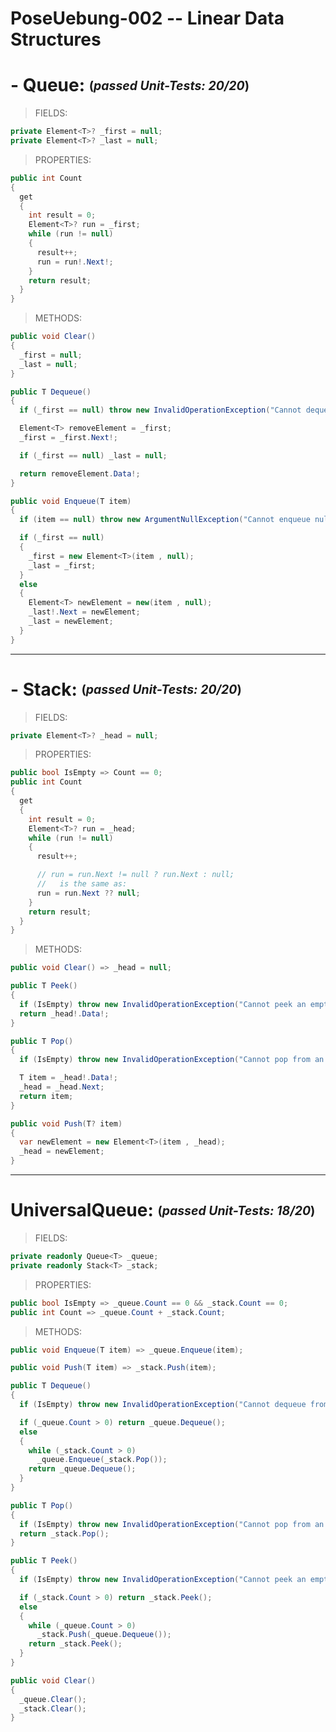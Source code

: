 # PoseUebung-002 -- Linear Data Structures


# - Queue:  <sub><sup> (*passed Unit-Tests:* ***20/20***) </sup></sub>
> FIELDS:
```c#
private Element<T>? _first = null;
private Element<T>? _last = null;
```

> PROPERTIES:
```c#
public int Count
{
  get
  {
    int result = 0;
    Element<T>? run = _first;
    while (run != null)
    {
      result++;
      run = run!.Next!;
    }
    return result;
  }
}
```

> METHODS:
```c#
public void Clear()
{
  _first = null;
  _last = null;
}
```

```c#
public T Dequeue()
{
  if (_first == null) throw new InvalidOperationException("Cannot dequeue from an empty queue.");

  Element<T> removeElement = _first;
  _first = _first.Next!;

  if (_first == null) _last = null;

  return removeElement.Data!;
}
```

```c#
public void Enqueue(T item)
{
  if (item == null) throw new ArgumentNullException("Cannot enqueue null to a queue.");

  if (_first == null)
  {
    _first = new Element<T>(item , null);
    _last = _first;
  }
  else
  {
    Element<T> newElement = new(item , null);
    _last!.Next = newElement;
    _last = newElement;
  }
}
```
<!-- ![Screenshot 2024-09-25 002316](https://github.com/user-attachments/assets/93e312ec-7a29-42df-88e9-a4c11fc4c7ff) -->

---  

# - Stack:  <sub><sup> (*passed Unit-Tests:* ***20/20***) </sup></sub>

> FIELDS:
```c#
private Element<T>? _head = null;
```

> PROPERTIES:
```c#
public bool IsEmpty => Count == 0;
public int Count
{
  get
  {
    int result = 0;
    Element<T>? run = _head;
    while (run != null)
    {
      result++;

      // run = run.Next != null ? run.Next : null;
      //   is the same as:
      run = run.Next ?? null;
    }
    return result;
  }
}
```

> METHODS:
```c#
public void Clear() => _head = null;
```

```c#
public T Peek()
{
  if (IsEmpty) throw new InvalidOperationException("Cannot peek an empty stack.");
  return _head!.Data!;
}
```

```c#
public T Pop()
{
  if (IsEmpty) throw new InvalidOperationException("Cannot pop from an empty stack.");

  T item = _head!.Data!;
  _head = _head.Next;
  return item;
}
```

```c#
public void Push(T? item)
{
  var newElement = new Element<T>(item , _head);
  _head = newElement;
}
```
<!-- ![Screenshot 2024-09-25 002015](https://github.com/user-attachments/assets/c1481045-7405-4510-a30e-2f059b5d8d8f) -->  

---  

# UniversalQueue:  <sub><sup> (*passed Unit-Tests:* ***18/20***) </sup></sub>

> FIELDS:
```c#
private readonly Queue<T> _queue;
private readonly Stack<T> _stack;
```

> PROPERTIES:
```c#
public bool IsEmpty => _queue.Count == 0 && _stack.Count == 0;
public int Count => _queue.Count + _stack.Count;
```

> METHODS:
```c#
public void Enqueue(T item) => _queue.Enqueue(item);
```

```c#
public void Push(T item) => _stack.Push(item);
```

```c#
public T Dequeue()
{
  if (IsEmpty) throw new InvalidOperationException("Cannot dequeue from an empty queue.");

  if (_queue.Count > 0) return _queue.Dequeue();
  else
  {
    while (_stack.Count > 0)
      _queue.Enqueue(_stack.Pop());
    return _queue.Dequeue();
  }
}
```

```c#
public T Pop()
{
  if (IsEmpty) throw new InvalidOperationException("Cannot pop from an empty queue.");
  return _stack.Pop();
}
```

```c#
public T Peek()
{
  if (IsEmpty) throw new InvalidOperationException("Cannot peek an empty queue.");

  if (_stack.Count > 0) return _stack.Peek();
  else
  {
    while (_queue.Count > 0)
      _stack.Push(_queue.Dequeue());
    return _stack.Peek();
  }
}
```

```c#
public void Clear()
{
  _queue.Clear();
  _stack.Clear();
}
```
<!-- ![Screenshot 2024-09-25 004603](https://github.com/user-attachments/assets/adca91d0-5145-4184-98a8-bbb75a633b2d) -->


